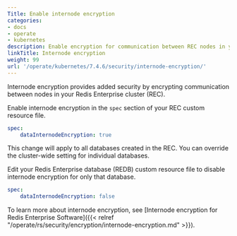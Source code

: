 ```yaml
---
Title: Enable internode encryption
categories:
- docs
- operate
- kubernetes
description: Enable encryption for communication between REC nodes in your K8s cluster.
linkTitle: Internode encryption
weight: 99
url: '/operate/kubernetes/7.4.6/security/internode-encryption/'
---
```


Internode encryption provides added security by encrypting communication between nodes in your Redis Enterprise cluster (REC).

Enable internode encryption in the `spec` section of your REC custom resource file.

```yaml
spec:
    dataInternodeEncryption: true
```

This change will apply to all databases created in the REC. You can override the cluster-wide setting for individual databases.

Edit your Redis Enterprise database (REDB) custom resource file to disable internode encryption for only that database.

```yaml
spec: 
    dataInternodeEncryption: false
```

To learn more about internode encryption, see [Internode encryption for Redis Enterprise Software]({{< relref "/operate/rs/security/encryption/internode-encryption.md" >}}).
